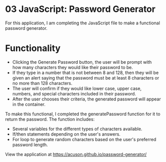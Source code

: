 # 03 JavaScript: Password Generator

For this application, I am completing the JavaScript file to make a functional password generator. 

# Functionality
* Clicking the Generate Password button, the user will be prompt with how many characters they would like their password to be.
* If they type in a number that is not between 8 and 128, then they will be given an alert saying that the password must be at least 8 characters or no more than 128 characters.
* The user will confirm if they would like lower case, upper case, numbers, and special characters included in their password.
* After the user chooses their criteria, the generated password will appear in the container.

To make this functional, I completed the generatePassword function for it to return the password. 
The function includes:
* Several variables for the different types of characters available.
* If/then statements depending on the user's answers.
* For loop to generate random characters based on the user's preferred password length.

View the application at https://acuson.github.io/password-generator/